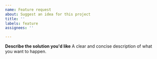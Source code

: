 ```yaml
---
name: Feature request
about: Suggest an idea for this project
title: ''
labels: feature
assignees: ''

---
```


**Describe the solution you'd like**
A clear and concise description of what you want to happen.
